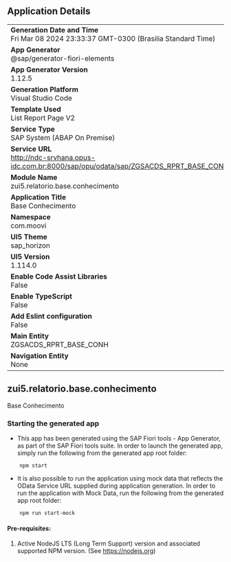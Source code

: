 ## Application Details
|               |
| ------------- |
|**Generation Date and Time**<br>Fri Mar 08 2024 23:33:37 GMT-0300 (Brasilia Standard Time)|
|**App Generator**<br>@sap/generator-fiori-elements|
|**App Generator Version**<br>1.12.5|
|**Generation Platform**<br>Visual Studio Code|
|**Template Used**<br>List Report Page V2|
|**Service Type**<br>SAP System (ABAP On Premise)|
|**Service URL**<br>http://ndc-srvhana.opus-idc.com.br:8000/sap/opu/odata/sap/ZGSACDS_RPRT_BASE_CONH_CDS
|**Module Name**<br>zui5.relatorio.base.conhecimento|
|**Application Title**<br>Base Conhecimento|
|**Namespace**<br>com.moovi|
|**UI5 Theme**<br>sap_horizon|
|**UI5 Version**<br>1.114.0|
|**Enable Code Assist Libraries**<br>False|
|**Enable TypeScript**<br>False|
|**Add Eslint configuration**<br>False|
|**Main Entity**<br>ZGSACDS_RPRT_BASE_CONH|
|**Navigation Entity**<br>None|

## zui5.relatorio.base.conhecimento

Base Conhecimento

### Starting the generated app

-   This app has been generated using the SAP Fiori tools - App Generator, as part of the SAP Fiori tools suite.  In order to launch the generated app, simply run the following from the generated app root folder:

```
    npm start
```

- It is also possible to run the application using mock data that reflects the OData Service URL supplied during application generation.  In order to run the application with Mock Data, run the following from the generated app root folder:

```
    npm run start-mock
```

#### Pre-requisites:

1. Active NodeJS LTS (Long Term Support) version and associated supported NPM version.  (See https://nodejs.org)


